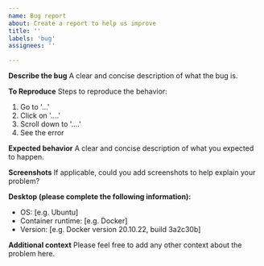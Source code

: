 ```yaml
---
name: Bug report
about: Create a report to help us improve
title: ''
labels: 'bug'
assignees: ''

---
```


**Describe the bug**
A clear and concise description of what the bug is.

**To Reproduce**
Steps to reproduce the behavior:
1. Go to '...'
2. Click on '....'
3. Scroll down to '....'
4. See the error

**Expected behavior**
A clear and concise description of what you expected to happen.

**Screenshots**
If applicable, could you add screenshots to help explain your problem?

**Desktop (please complete the following information):**
 - OS: [e.g. Ubuntu]
 - Container runtime: [e.g. Docker]
 - Version: [e.g. Docker version 20.10.22, build 3a2c30b]

**Additional context**
Please feel free to add any other context about the problem here.
